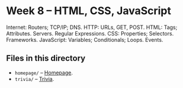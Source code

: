 # Week 8 – HTML, CSS, JavaScript

Internet: Routers; TCP/IP; DNS. HTTP: URLs, GET, POST. HTML: Tags; Attributes. Servers. Regular Expressions. CSS: Properties; Selectors. Frameworks. JavaScript: Variables; Conditionals; Loops. Events.

## Files in this directory

- `homepage/` – [Homepage](https://cs50.harvard.edu/x/psets/8/homepage/).
- `trivia/` – [Trivia](https://cs50.harvard.edu/x/psets/8/trivia/).
